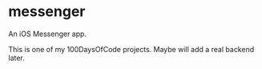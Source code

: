 # messenger
An iOS Messenger app.

This is one of my 100DaysOfCode projects. Maybe will add a real backend later.

